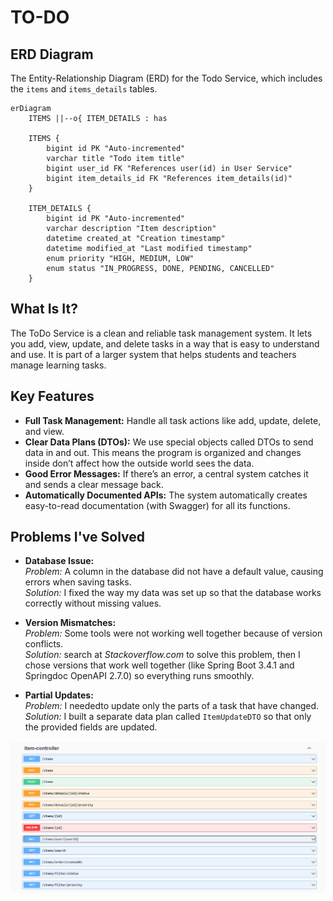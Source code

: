 # TO-DO

##  ERD Diagram
The Entity-Relationship Diagram (ERD) for the Todo Service, which includes the `items` and `items_details` tables.

```mermaid
erDiagram
    ITEMS ||--o{ ITEM_DETAILS : has

    ITEMS {
        bigint id PK "Auto-incremented"
        varchar title "Todo item title"
        bigint user_id FK "References user(id) in User Service"
        bigint item_details_id FK "References item_details(id)"
    }

    ITEM_DETAILS {
        bigint id PK "Auto-incremented"
        varchar description "Item description"
        datetime created_at "Creation timestamp"
        datetime modified_at "Last modified timestamp"
        enum priority "HIGH, MEDIUM, LOW"
        enum status "IN_PROGRESS, DONE, PENDING, CANCELLED"
    }

```


## What Is It?
The ToDo Service is a clean and reliable task management system. It lets you add, view, update, and delete tasks in a way that is easy to understand and use. It is part of a larger system that helps students and teachers manage learning tasks.


## Key Features
- **Full Task Management:** Handle all task actions like add, update, delete, and view.
- **Clear Data Plans (DTOs):** We use special objects called DTOs to send data in and out. This means the program is organized and changes inside don’t affect how the outside world sees the data.
- **Good Error Messages:** If there’s an error, a central system catches it and sends a clear message back.
- **Automatically Documented APIs:** The system automatically creates easy-to-read documentation (with Swagger) for all its functions.

## Problems I've Solved
- **Database Issue:**  
  *Problem:* A column in the database did not have a default value, causing errors when saving tasks.  
  *Solution:* I fixed the way my data was set up so that the database works correctly without missing values.

- **Version Mismatches:**  
  *Problem:* Some tools were not working well together because of version conflicts.  
  *Solution:* search at *Stackoverflow.com* to solve this problem, then I chose versions that work well together (like Spring Boot 3.4.1 and Springdoc OpenAPI 2.7.0) so everything runs smoothly.

- **Partial Updates:**  
  *Problem:* I neededto update only the parts of a task that have changed.  
  *Solution:* I built a separate data plan called `ItemUpdateDTO` so that only the provided fields are updated.


![Swagger UI Screenshot](https://github.com/Super-TODO/Todo-Service/blob/main/Swagger-ui.png)

